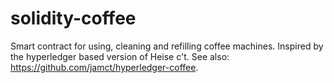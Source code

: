 # solidity-coffee
Smart contract for using, cleaning and refilling coffee machines. Inspired by the hyperledger based version of Heise c't. See also: https://github.com/jamct/hyperledger-coffee. 


